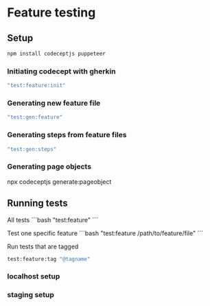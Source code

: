 # Feature testing

## Setup

```bash
npm install codeceptjs puppeteer
```

### Initiating codecept with gherkin

```bash
"test:feature:init"
```

### Generating new feature file

```bash
"test:gen:feature"
```

### Generating steps from feature files

```bash
"test:gen:steps"
```

### Generating page objects

npx codeceptjs generate:pageobject

## Running tests

All tests
´´´bash
"test:feature"
´´´

Test one specific feature
´´´bash
"test:feature /path/to/feature/file"
´´´

Run tests that are tagged

```bash
test:feature:tag "@tagname"
```

### localhost setup

### staging setup

